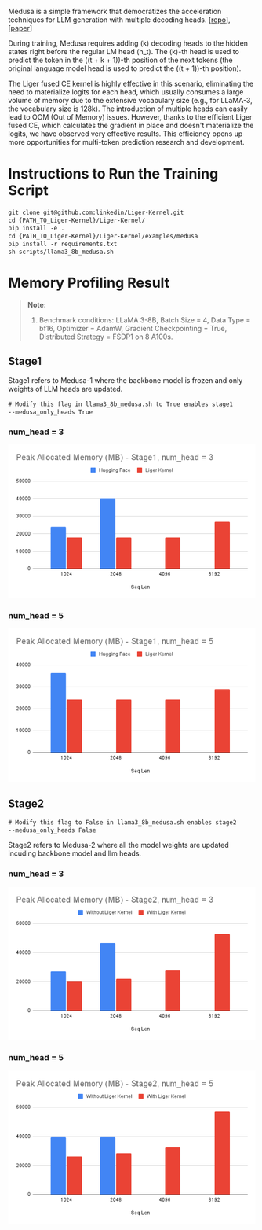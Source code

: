 Medusa is a simple framework that democratizes the acceleration techniques for LLM generation with multiple decoding heads. [[repo](https://arxiv.org/abs/2401.10774)], [[paper](https://arxiv.org/abs/2401.10774)]

During training, Medusa requires adding \(k\) decoding heads to the hidden states right before the regular LM head \(h_t\). The \(k\)-th head is used to predict the token in the \((t + k + 1)\)-th position of the next tokens (the original language model head is used to predict the \((t + 1)\)-th position). 

The Liger fused CE kernel is highly effective in this scenario, eliminating the need to materialize logits for each head, which usually consumes a large volume of memory due to the extensive vocabulary size (e.g., for LLaMA-3, the vocabulary size is 128k). The introduction of multiple heads can easily lead to OOM (Out of Memory) issues. However, thanks to the efficient Liger fused CE, which calculates the gradient in place and doesn't materialize the logits, we have observed very effective results. This efficiency opens up more opportunities for multi-token prediction research and development.


# Instructions to Run the Training Script

```
git clone git@github.com:linkedin/Liger-Kernel.git
cd {PATH_TO_Liger-Kernel}/Liger-Kernel/
pip install -e .
cd {PATH_TO_Liger-Kernel}/Liger-Kernel/examples/medusa
pip install -r requirements.txt
sh scripts/llama3_8b_medusa.sh
```

# Memory Profiling Result

> **Note:**  
> 1. Benchmark conditions: LLaMA 3-8B, Batch Size = 4, Data Type = bf16, Optimizer = AdamW, Gradient Checkpointing = True, Distributed Strategy = FSDP1 on 8 A100s.

## Stage1

Stage1 refers to Medusa-1 where the backbone model is frozen and only weights of LLM heads are updated.

```
# Modify this flag in llama3_8b_medusa.sh to True enables stage1 
--medusa_only_heads True
```

### num_head = 3

![Memory](./docs/images/memory_Stage1_num_head_3.png)


### num_head = 5

![Memory](./docs/images/memory_Stage1_num_head_5.png)

## Stage2

```
# Modify this flag to False in llama3_8b_medusa.sh enables stage2
--medusa_only_heads False
```

Stage2 refers to Medusa-2 where all the model weights are updated incuding backbone model and llm heads.

### num_head = 3

![Memory](./docs/images/memory_Stage2_num_head_3.png)

### num_head = 5

![Memory](./docs/images/memory_Stage2_num_head_5.png)

